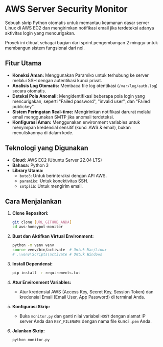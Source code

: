 # AWS Server Security Monitor

Sebuah skrip Python otomatis untuk memantau keamanan dasar server Linux di AWS EC2 dan mengirimkan notifikasi email jika terdeteksi adanya aktivitas login yang mencurigakan.

Proyek ini dibuat sebagai bagian dari sprint pengembangan 2 minggu untuk membangun sistem fungsional dari nol.

## Fitur Utama

- **Koneksi Aman:** Menggunakan Paramiko untuk terhubung ke server melalui SSH dengan autentikasi kunci privat.
- **Analisis Log Otomatis:** Membaca file log otentikasi (`/var/log/auth.log`) secara otomatis.
- **Deteksi Pola Anomali:** Mengidentifikasi beberapa pola login yang mencurigakan, seperti "Failed password", "invalid user", dan "Failed publickey".
- **Sistem Peringatan Real-time:** Mengirimkan notifikasi darurat melalui email menggunakan SMTP jika anomali terdeteksi.
- **Konfigurasi Aman:** Menggunakan environment variables untuk menyimpan kredensial sensitif (kunci AWS & email), bukan menuliskannya di dalam kode.

## Teknologi yang Digunakan

- **Cloud:** AWS EC2 (Ubuntu Server 22.04 LTS)
- **Bahasa:** Python 3
- **Library Utama:**
  - `boto3`: Untuk berinteraksi dengan API AWS.
  - `paramiko`: Untuk konektivitas SSH.
  - `smtplib`: Untuk mengirim email.

## Cara Menjalankan

1.  **Clone Repositori:**

    ```bash
    git clone [URL_GITHUB_ANDA]
    cd aws-honeypot-monitor
    ```

2.  **Buat dan Aktifkan Virtual Environment:**

    ```bash
    python -m venv venv
    source venv/bin/activate  # Untuk Mac/Linux
    # .\venv\Scripts\activate # Untuk Windows
    ```

3.  **Install Dependensi:**

    ```bash
    pip install -r requirements.txt
    ```

4.  **Atur Environment Variables:**

    - Atur kredensial AWS (Access Key, Secret Key, Session Token) dan kredensial Email (Email User, App Password) di terminal Anda.

5.  **Konfigurasi Skrip:**

    - Buka `monitor.py` dan ganti nilai variabel `HOST` dengan alamat IP server Anda dan `KEY_FILENAME` dengan nama file kunci `.pem` Anda.

6.  **Jalankan Skrip:**
    ```bash
    python monitor.py
    ```
